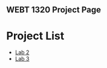 ## WEBT 1320 Project Page

<h1>Project List</h1>

<ul>
    <li><a href="Lab 2/index.html" target="_blank">Lab 2</a></li>
    <li><a href="Lab 3/index.html" target="_blank">Lab 3</a></li>
</ul>
